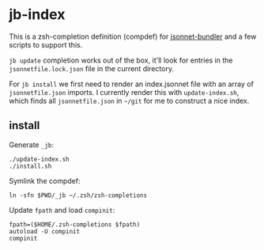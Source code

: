 # jb-index

This is a zsh-completion definition (compdef) for [jsonnet-bundler](https://github.com/jsonnet-bundler/jsonnet-bundler/) and a few scripts to support this.

`jb update` completion works out of the box, it'll look for entries in the `jsonnetfile.lock.json` file in the current directory.

For `jb install` we first need to render an index.jsonnet file with an array of `jsonnetfile.json` imports. I currently render this with `update-index.sh`, which finds all `jsonnetfile.json` in `~/git` for me to construct a nice index.

## install

Generate `_jb`:

```
./update-index.sh
./install.sh
```

Symlink the compdef:

```
ln -sfn $PWD/_jb ~/.zsh/zsh-completions
```

Update `fpath` and load `compinit`:

```
fpath=($HOME/.zsh-completions $fpath)
autoload -U compinit
compinit
```
